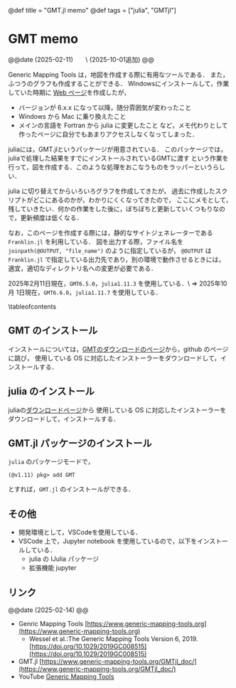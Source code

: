 @def title = "GMT.jl memo"
@def tags = ["julia", "GMTjl"]

# GMT memo
@@date
(2025-02-11)　　\\
(2025-10-01追加)
@@

Generic Mapping Tools は，地図を作成する際に有用なツールである．
また，ふつうのグラフも作成することができる．
Windowsにインストールして，作業していた時期に [Web ページ](http://home.kanto-gakuin.ac.jp/~nmaeda/gmtpk/)を作成したが，
* バージョンが 6.x.x になって以降，随分雰囲気が変わったこと
* Windows から Mac に乗り換えたこと
* メインの言語を Fortran から julia に変更したこと
など，メモ代わりとして作ったページに自分でもあまりアクセスしなくなってしまった．

juliaには，GMT.jlというパッケージが用意されている．
このパッケージでは，juliaで処理した結果をすでにインストールされているGMTに渡す
という作業を行って，図を作成する．このような処理をおこなうものをラッパーというらしい．

julia に切り替えてからいろいろグラフを作成してきたが，
過去に作成したスクリプトがどこにあるのかが，わかりにくくなってきたので，
ここにメモとして，残していきたい．何かの作業をした後に，ぼちぼちと更新していくつもりなので，更新頻度は低くなる．

なお，このページを作成する際には，静的なサイトジェネレーターである `Franklin.jl` を利用している．
図を出力する際，ファイル名を `joinpath(@OUTPUT, "file_name")` のように指定しているが，
`@OUTPUT` は `Franklin.jl` で指定している出力先であり，別の環境で動作させるときには，
適宜，適切なディレクトリ名への変更が必要である．

2025年2月11日現在，`GMT6.5.0`，`julia1.11.3` を使用している．\\
⇒ 2025年10月 1日現在，`GMT6.6.0`，`julia1.11.7` を使用している． 

\tableofcontents <!-- you can use \toc as well -->

## GMT のインストール
インストールについては，[GMTのダウンロードのページ](https://www.generic-mapping-tools.org/download/)から，github のページに跳び，
使用している OS に対応したインストーラーをダウンロードして，インストールする．

## julia のインストール

juliaの[ダウンロードページ](https://julialang.org/downloads/)から
使用している OS に対応したインストーラーをダウンロードして，インストールする．

## GMT.jl パッケージのインストール
`julia` のパッケージモードで，

```
(@v1.11) pkg> add GMT
```
とすれば，`GMT.jl` のインストールができる．

## その他

* 開発環境として，VSCodeを使用している．
* VSCode 上で，Jupyter notebook を使用しているので，以下をインストールしている．
  * julia の IJulia パッケージ
  * 拡張機能 jupyter 

## リンク
@@date
(2025-02-14)
@@
* Genric Mapping Tools [https://www.generic-mapping-tools.org](https://www.generic-mapping-tools.org)
  * Wessel et al.:The Generic Mapping Tools Version 6, 2019. [https://doi.org/10.1029/2019GC008515](https://doi.org/10.1029/2019GC008515) 
* GMT.jl [https://www.generic-mapping-tools.org/GMTjl_doc/](https://www.generic-mapping-tools.org/GMTjl_doc/)
* YouTube [Generic Mapping Tools](https://www.youtube.com/c/TheGenericMappingTools)
